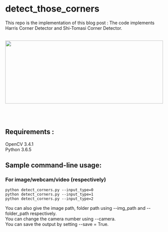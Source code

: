 # detect_those_corners

This repo is the implementation of this blog post : 
The code implements Harris Corner Detector and Shi-Tomasi Corner Detector.

<br/>

<img src="https://github.com/nishagandhi/detect_those_corners/raw/master/output/sample_output.gif" width="500" height="200" />

<br/><br/>

## Requirements : 
OpenCV 3.4.1 <br/>
Python 3.6.5


## Sample command-line usage:

### For image/webcam/video (respectively)
```
python detect_corners.py --input_type=0
python detect_corners.py --input_type=1
python detect_corners.py --input_type=2
```
You can also give the image path, folder path using --img_path and --folder_path respectively.<br/> You can change the camera number using --camera. <br/> You can save the output by setting --save = True.

